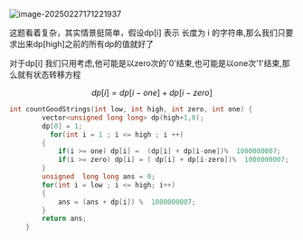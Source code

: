 ![image-20250227171221937](D:\Practice\DP\2466统计构造好字符串的方案数.assets\image-20250227171221937.png)

这题看着复杂，其实情景挺简单，假设dp[i] 表示 长度为 i 的字符串,那么我们只要求出来dp[high]之前的所有dp的值就好了

对于dp[i] 我们只用考虑,他可能是以zero次的'0'结束,也可能是以one次'1'结束,那么就有状态转移方程

$$dp[i] = dp[i-one]+dp[i-zero]$$

```c++
int countGoodStrings(int low, int high, int zero, int one) {
        vector<unsigned long long> dp(high+1,0);
        dp[0] = 1;
          for(int i = 1 ; i <= high ; i ++)
        {
            if(i >= one) dp[i] =  (dp[i] + dp[i-one])%  1000000007;
            if(i >= zero) dp[i] = ( dp[i] + dp[i-zero])%  1000000007;
        }
        unsigned  long long ans = 0;
        for(int i = low ; i <= high; i++)
        {
            ans = (ans + dp[i]) %  1000000007;
        }
        return ans;
    }
```

